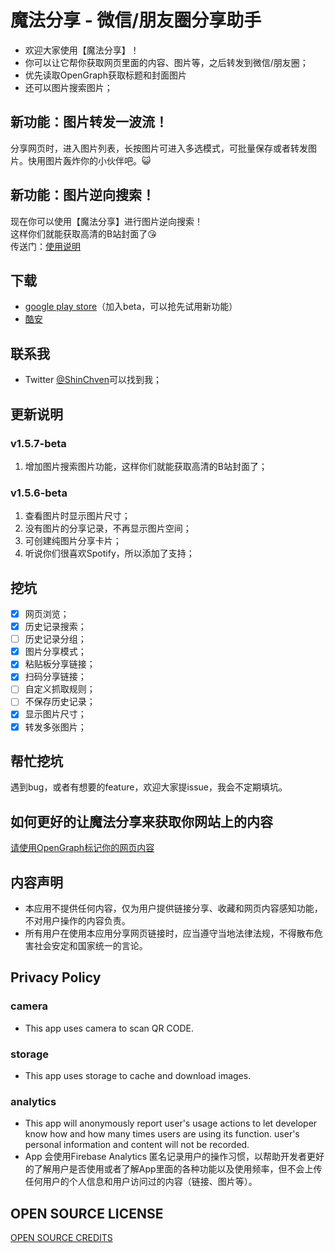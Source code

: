 # 魔法分享 - 微信/朋友圈分享助手

- 欢迎大家使用【魔法分享】！
- 你可以让它帮你获取网页里面的内容、图片等，之后转发到微信/朋友圈；
- 优先读取OpenGraph获取标题和封面图片
- 还可以图片搜索图片；

## 新功能：图片转发一波流！

分享网页时，进入图片列表，长按图片可进入多选模式，可批量保存或者转发图片。快用图片轰炸你的小伙伴吧。😺

## 新功能：图片逆向搜索！

现在你可以使用【魔法分享】进行图片逆向搜索！<br>这样你们就能获取高清的B站封面了😘<br>传送门：[使用说明](图片逆向搜索.md)

## 下载

- [google play store](https://play.google.com/store/apps/details?id=net.atlassc.shinchven.sharemoments)（加入beta，可以抢先试用新功能）
- [酷安](https://www.coolapk.com/apk/net.atlassc.shinchven.sharemoments)

## 联系我

- Twitter [@ShinChven](https://twitter.com/ShinChven)可以找到我；

## 更新说明

### v1.5.7-beta

1. 增加图片搜索图片功能，这样你们就能获取高清的B站封面了；

### v1.5.6-beta

1. 查看图片时显示图片尺寸；
2. 没有图片的分享记录，不再显示图片空间；
3. 可创建纯图片分享卡片；
4. 听说你们很喜欢Spotify，所以添加了支持；

## 挖坑

- [x] 网页浏览；
- [x] 历史记录搜索；
- [ ] 历史记录分组；
- [x] 图片分享模式；
- [x] 粘贴板分享链接；
- [x] 扫码分享链接；
- [ ] 自定义抓取规则；
- [ ] 不保存历史记录；
- [x] 显示图片尺寸；
- [x] 转发多张图片；

## 帮忙挖坑

遇到bug，或者有想要的feature，欢迎大家提issue，我会不定期填坑。

## 如何更好的让魔法分享来获取你网站上的内容

[请使用OpenGraph标记你的网页内容](/使用OpenGraph标记你的网页内容.md)

## 内容声明

- 本应用不提供任何内容，仅为用户提供链接分享、收藏和网页内容感知功能，不对用户操作的内容负责。
- 所有用户在使用本应用分享网页链接时，应当遵守当地法律法规，不得散布危害社会安定和国家统一的言论。

## Privacy Policy

### camera

- This app uses camera to scan QR CODE.

### storage

- This app uses storage to cache and download images.

### analytics

- This app will anonymously report user's usage actions to let developer know how and how many times users are using its function. user's personal information and content will not be recorded.
- App 会使用Firebase Analytics 匿名记录用户的操作习惯，以帮助开发者更好的了解用户是否使用或者了解App里面的各种功能以及使用频率，但不会上传任何用户的个人信息和用户访问过的内容（链接、图片等）。


## OPEN SOURCE LICENSE

[OPEN SOURCE CREDITS](OpenSourceCredits.md)
